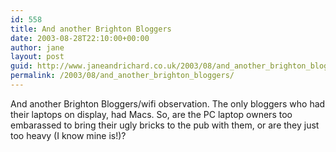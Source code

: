 ```yaml
---
id: 558
title: And another Brighton Bloggers
date: 2003-08-28T22:10:00+00:00
author: jane
layout: post
guid: http://www.janeandrichard.co.uk/2003/08/and_another_brighton_bloggers
permalink: /2003/08/and_another_brighton_bloggers/
---
```

And another Brighton Bloggers/wifi observation. The only bloggers who had their laptops on display, had Macs. So, are the PC laptop owners too embarassed to bring their ugly bricks to the pub with them, or are they just too heavy (I know mine is!)?